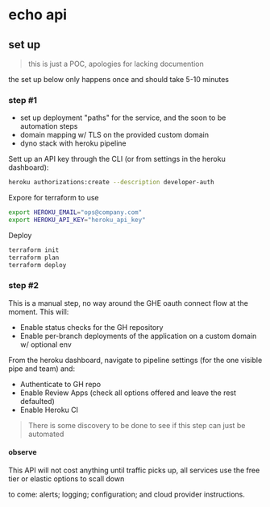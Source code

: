# echo api


## set up
> this is just a POC, apologies for lacking documention


the set up below only happens once and should take 5-10 minutes

### step #1 

- set up deployment "paths" for the service, and the soon to be automation steps
- domain mapping w/ TLS on the provided custom domain
- dyno stack with heroku pipeline

 Sett up an API key through the CLI (or from settings in the heroku dashboard):

 ```bash
 heroku authorizations:create --description developer-auth
 ```

Expore for terraform to use

```bash
export HEROKU_EMAIL="ops@company.com"
export HEROKU_API_KEY="heroku_api_key"
```

Deploy
```bash
terraform init
terraform plan
terraform deploy
```

### step #2

This is a manual step, no way around the GHE oauth connect flow at the moment. This will:
- Enable status checks for the GH repository
- Enable per-branch deployments of the application on a custom domain w/ optional env

From the heroku dashboard, navigate to pipeline settings (for the one visible pipe and team) and:
- Authenticate to GH repo
- Enable Review Apps (check all options offered and leave the rest defaulted)
- Enable Heroku CI

> There is some discovery to be done to see if this step can just be automated


#### observe
This API will not cost anything until traffic picks up, all services use the free tier or elastic options to scall down

to come: alerts; logging; configuration; and cloud provider instructions.